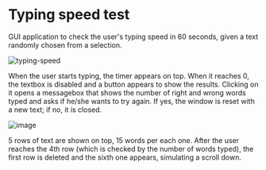 # Typing speed test
GUI application to check the user's typing speed in 60 seconds, given a text randomly chosen from a selection.

![typing-speed](https://github.com/simomura95/Typing-speed-test/assets/134875169/5a445d4a-8b31-4468-98e2-d0e59b364e14)

When the user starts typing, the timer appears on top. When it reaches 0, the textbox is disabled and a button appears to show the results.
Clicking on it opens a messagebox that shows the number of right and wrong words typed and asks if he/she wants to try again.
If yes, the window is reset with a new text; if no, it is closed.

![image](https://github.com/simomura95/Typing-speed-test/assets/134875169/d75d60fd-91ed-40bd-a471-d6ddf982e2a8)

5 rows of text are shown on top, 15 words per each one.
After the user reaches the 4th row (which is checked by the number of words typed), the first row is deleted and the sixth one appears, simulating a scroll down.
